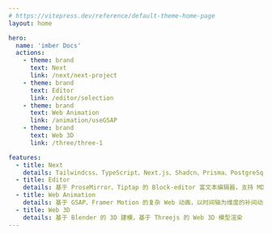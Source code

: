 ```yaml
---
# https://vitepress.dev/reference/default-theme-home-page
layout: home

hero:
  name: 'imber Docs'
  actions:
    - theme: brand
      text: Next
      link: /next/next-project
    - theme: brand
      text: Editor
      link: /editor/selection
    - theme: brand
      text: Web Animation
      link: /animation/useGSAP
    - theme: brand
      text: Web 3D
      link: /three/three-1

features:
  - title: Next
    details: Tailwindcss、TypeScript、Next.js、Shadcn、Prisma、PostgreSql、Supabase、NextAuth、Docker、Github Action、Strapi 等海外技术栈
  - title: Editor
    details: 基于 ProseMirror、Tiptap 的 Block-editor 富文本编辑器，支持 MD、AI、协同
  - title: Web Animation
    details: 基于 GSAP、Framer Motion 的复杂 Web 动画，以时间轴为维度的补间动画，滚动视差动画
  - title: Web 3D
    details: 基于 Blender 的 3D 建模，基于 Threejs 的 Web 3D 模型渲染
---
```

